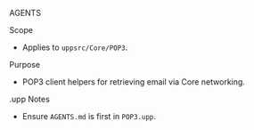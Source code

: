 AGENTS

Scope
- Applies to `uppsrc/Core/POP3`.

Purpose
- POP3 client helpers for retrieving email via Core networking.

.upp Notes
- Ensure `AGENTS.md` is first in `POP3.upp`.

